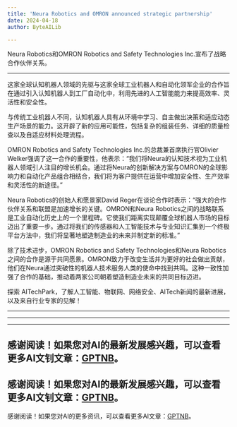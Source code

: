 ```yaml
---
title: 'Neura Robotics and OMRON announced strategic partnership'
date: 2024-04-18
author: ByteAILib

---
```


Neura Robotics和OMRON Robotics and Safety Technologies Inc.宣布了战略合作伙伴关系。

---
这家全球认知机器人领域的先驱与这家全球工业机器人和自动化领军企业的合作旨在通过引入认知机器人到工厂自动化中，利用先进的人工智能能力来提高效率、灵活性和安全性。

与传统工业机器人不同，认知机器人具有从环境中学习、自主做出决策和适应动态生产场景的能力。这开辟了新的应用可能性，包括复杂的组装任务、详细的质量检查以及自适应材料处理流程。

OMRON Robotics and Safety Technologies Inc.的总裁兼首席执行官Olivier Welker强调了这一合作的重要性，他表示：“我们将Neura的认知技术视为工业机器人领域引人注目的增长机会。通过将Neura的创新解决方案与OMRON的全球影响力和自动化产品组合相结合，我们将为客户提供在运营中增加安全性、生产效率和灵活性的新途径。”

Neura Robotics的创始人和愿景家David Reger在谈论合作时表示：“强大的合作伙伴关系和联盟是加速增长的关键。OMRON和Neura Robotics之间的战略联系是工业自动化历史上的一个里程碑。它使我们距离实现颠覆全球机器人市场的目标迈出了重要一步。通过将我们的传感器和人工智能技术与专业知识汇集到一个终极平台方法中，我们将显著地塑造制造业的未来并制定新的标准。”

除了技术进步，OMRON Robotics and Safety Technologies和Neura Robotics之间的合作是源于共同愿景。OMRON致力于改变生活并为更好的社会做出贡献，他们在Neura通过突破性的机器人技术服务人类的使命中找到共鸣。这种一致性加强了合作的基础，推动着两家公司朝着塑造制造业未来的共同目标迈进。

探索 AITechPark，了解人工智能、物联网、网络安全、AITech新闻的最新进展，以及来自行业专家的见解！

---
---

---
感谢阅读！如果您对AI的最新发展感兴趣，可以查看更多AI文钊文章：[GPTNB](https://gptnb.com)。
---
感谢阅读！如果您对AI的最新发展感兴趣，可以查看更多AI文钊文章：[GPTNB](https://gptnb.com)。
---
感谢阅读！如果您对AI的更多资讯，可以查看更多AI文章：[GPTNB](https://gptnb.com)。